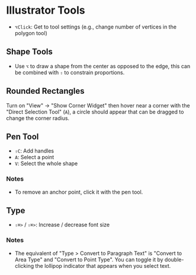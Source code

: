 # Illustrator Tools

- `⌥Click`: Get to tool settings (e.g., change number of vertices in the polygon tool)

## Shape Tools

- Use `⌥` to draw a shape from the center as opposed to the edge, this can be combined with `⇧` to constrain proportions.

## Rounded Rectangles

Turn on "View" -> "Show Corner Widget" then hover near a corner with the "Direct Selection Tool" (`A`), a circle should appear that can be dragged to change the corner radius.

## Pen Tool

- `⇧C`: Add handles
- `A`: Select a point
- `V`: Select the whole shape

### Notes

- To remove an anchor point, click it with the pen tool.

## Type

- `⇧⌘>` / `⇧⌘>`: Increase / decrease font size

### Notes

- The equivalent of "Type > Convert to Paragraph Text" is "Convert to Area Type" and "Convert to Point Type". You can toggle it by double-clicking the lollipop indicator that appears when you select text.
